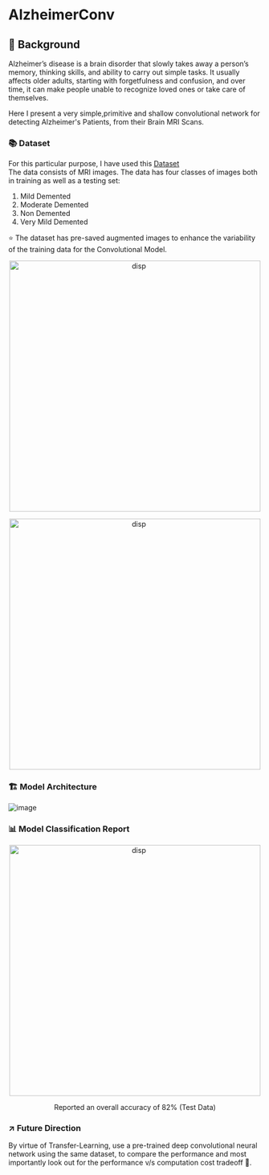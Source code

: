 # AlzheimerConv
## 🌄 Background
Alzheimer’s disease is a brain disorder that slowly takes away a person’s memory, thinking skills, and ability to carry out simple tasks. It usually affects older adults, starting with forgetfulness and confusion, and over time, it can make people unable to recognize loved ones or take care of themselves.

Here I present a very simple,primitive and shallow convolutional network for detecting Alzheimer's Patients, from their Brain MRI Scans.

### 📚 Dataset
For this particular purpose, I have used this <a href=https://www.kaggle.com/datasets/uraninjo/augmented-alzheimer-mri-dataset/data>Dataset</a> \
The data consists of MRI images. The data has four classes of images both in training as well as a testing set:
<ol>
  <li>Mild Demented</li>
  <li>Moderate Demented</li>
  <li>Non Demented</li>
  <li>Very Mild Demented</li>
</ol>

⭐ The dataset has pre-saved augmented images to enhance the variability of the training data for the Convolutional Model.

<p align='center'><img src="https://github.com/user-attachments/assets/6f311495-cd64-44d8-9de7-462c8047d577" alt="disp" width="500"></p>
<p align='center'><img src="https://github.com/user-attachments/assets/078c4dae-1eb9-495b-ada2-35bcd21d92ec" alt="disp" width="500"></p>






### 🏗️ Model Architecture
![image](https://github.com/user-attachments/assets/42e523a1-58d0-4c11-9583-a09e7cb4694a)

### 📊 Model Classification Report

<p align='center'><img src="https://github.com/user-attachments/assets/3679891d-1dd7-4ff6-bdf6-310b735415c6" alt="disp" width="500"></p>
<p align='center'>Reported an overall accuracy of 82% (Test Data)</p>

### ↗️ Future Direction
By virtue of Transfer-Learning, use a pre-trained deep convolutional neural network using the same dataset, to compare the performance and most importantly look out for the performance v/s computation cost tradeoff 💪.













